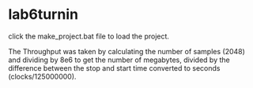 # lab6turnin
click the make_project.bat file to load the project. 

The Throughput was taken by calculating the number of samples (2048) and dividing by 8e6 to get the number of megabytes, divided by the difference between the stop and start time converted to seconds (clocks/125000000).
